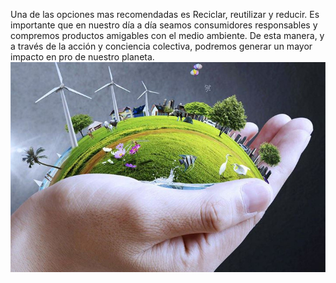 Una de las opciones mas recomendadas es Reciclar, reutilizar y reducir.
Es importante que en nuestro día a día seamos consumidores responsables y compremos productos amigables con el medio ambiente. De esta manera, y a través de la acción y conciencia colectiva, podremos generar un mayor impacto en pro de nuestro planeta.
![image](medio-ambiente.jpg)

